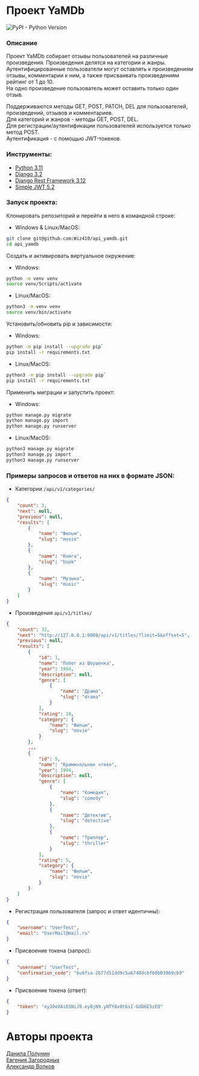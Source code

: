 # Проект YaMDb
![PyPI - Python Version](https://img.shields.io/pypi/pyversions/Django?color=orange&link=https%3A%2F%2Fdocs.python.org%2F3.11%2F)


### Описание
Проект YaMDb собирает отзывы пользователей на различные произведения. Произведения делятся на категории и жанры.\
Аутентифицированные пользователи могут оставлять к произведениям отзывы, комментарии к ним, а также присваивать произведениям рейтинг от 1 до 10.\
На одно произведение пользователь может оставить только один отзыв.

Поддерживаются методы GET, POST, PATCH, DEL для пользователей, произведений, отзывов и комментариев.\
Для категорий и жанров - методы GET, POST, DEL.\
Для регистрации/аутентификации пользователей используется только метод POST.\
Аутентификация - с помощью JWT-токенов.
### Инструменты:
- [Python 3.11]([Python](https://docs.python.org/3.11/))
- [Django 3.2](https://docs.djangoproject.com/en/4.2/releases/3.2/)
- [Django Rest Framework 3.12](https://www.django-rest-framework.org/)
- [Simple JWT 5.2](https://django-rest-framework-simplejwt.readthedocs.io/en/latest/)
### Запуск проекта:
Клонировать репозиторий и перейти в него в командной строке:
- Windows & Linux/MacOS:
```bash
git clone git@github.com:Wiz410/api_yamdb.git
cd api_yamdb
```
Cоздать и активировать виртуальное окружение:
- Windows:
```bash
python -m venv venv
source venv/Scripts/activate
```
- Linux/MacOS:
```bash
python3 -m venv venv
source venv/bin/activate
```
Установить/обновить pip и зависимости:
- Windows:
```bash
python -m pip install --upgrade pip`
pip install -r requirements.txt
```
- Linux/MacOS:
```bash
python3 -m pip install --upgrade pip`
pip install -r requirements.txt
```

Применить миграции и запустить проект:
- Windows:
```bash
python manage.py migrate
python manage.py import
python manage.py runserver
```
- Linux/MacOS:
```bash
python3 manage.py migrate
python3 manage.py import
python3 manage.py runserver
```
### Примеры запросов и ответов на них в формате JSON:
- Категории `/api/v1/categories/`
```json
{
    "count": 3,
    "next": null,
    "previous": null,
    "results": [
        {
            "name": "Фильм",
            "slug": "movie"
        },
        {
            "name": "Книга",
            "slug": "book"
        },
        {
            "name": "Музыка",
            "slug": "music"
        }
    ]
}
```
- Произведения `api/v1/titles/`
```json
{
    "count": 32,
    "next": "http://127.0.0.1:8000/api/v1/titles/?limit=5&offset=5",
    "previous": null,
    "results": [
        {
            "id": 1,
            "name": "Побег из Шоушенка",
            "year": 1994,
            "description": null,
            "genre": [
                {
                    "name": "Драма",
                    "slug": "drama"
                }
            ],
            "rating": 10,
            "category": {
                "name": "Фильм",
                "slug": "movie"
            }
        },
        ...
        {
            "id": 5,
            "name": "Криминальное чтиво",
            "year": 1994,
            "description": null,
            "genre": [
                {
                    "name": "Комедия",
                    "slug": "comedy"
                },
                {
                    "name": "Детектив",
                    "slug": "detective"
                },
                {
                    "name": "Триллер",
                    "slug": "thriller"
                }
            ],
            "rating": 5,
            "category": {
                "name": "Фильм",
                "slug": "movie"
            }
        }
    ]
}
```
- Регистрация пользователя (запрос и ответ идентичны):
```json
{
    "username": "UserTest",
    "email": "UserMail@mail.ru"
}
```
- Присвоение токена (запрос):
```json
{
    "username": "UserTest",
    "confirmation_code": "bu6fsa-2b77d51dd9c5a6748dcbf60b03969cb9"
}
```
- Присвоение токена (ответ):
```json
{
    "token": "eyJ0eXAiO1NiJ9.eyOjN9.yNTY8v0tbsI-GdD6E5zEQ"
}
```
# Авторы проекта
[Данила Полунин](https://github.com/Wiz410)\
[Евгения Загородных](https://github.com/evgeniazagorodnykh)\
[Александр Волков](https://github.com/alextriano)
